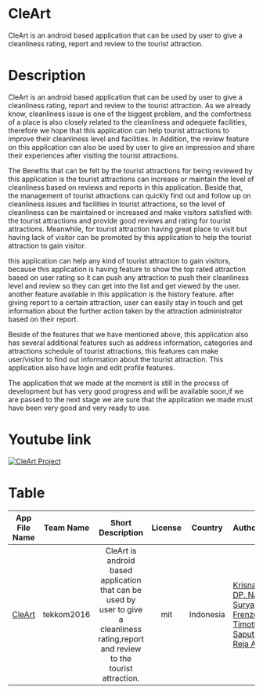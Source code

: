 # CleArt
CleArt is an android based application that can be used by user to give a cleanliness rating, report and review to the tourist attraction.

# Description
CleArt is an android based application that can be used by user to give a cleanliness rating, report and review to the tourist attraction. As we already know, cleanliness issue is one of the biggest problem, and the comfortness of a place is also closely related to the cleanliness and adequete facilities, therefore we hope that this application can help tourist attractions to improve their cleanliness level and facilities. In Addition, the review feature on this application can also be used by user to give an impression and share their experiences after visiting the tourist attractions.

The Benefits that can be felt by the tourist attractions for  being reviewed by this application is the tourist attractions can increase or maintain the level of cleanliness based on reviews and reports in this application. Beside that, the management of tourist attractions can quickly find out and follow up on cleanliness issues and facilities in tourist attractions, so the level of cleanliness can be maintained or increased and make visitors satisfied with the tourist attractions and provide good reviews and rating for tourist attractions. Meanwhile, for tourist attraction having great place to visit but having lack of visitor can be promoted by this application to help the tourist attraction to gain visitor. 

this application can help any kind of tourist attraction to gain visitors, because this application is having feature to show the top rated attraction based on user rating so it can push any attraction to push their cleanliness level and review so they can get into the list and get viewed by the user. another feature available in this application is the history feature. after giving report to a certain attraction, user can easily stay in touch and get information about the further action taken by the attraction administrator based on their report.

Beside of the features that we have mentioned above, this application also has several additional features such as address information, categories and attractions schedule of tourist attractions, this features can make user/visitor to find out information about the tourist attraction. This application also have login and edit profile features.

The application that we made at the moment is still in the process of development but has very good progress and will be available soon,if we are passed to the next stage we are sure that the application we made must have been very good and very ready to use. 

# Youtube link
[![CleArt Project](https://img.youtube.com/vi/UUdPUGJ7NmU/hqdefault.jpg)](https://youtu.be/UUdPUGJ7NmU)

# Table
|App File Name| Team Name  |Short Description                                                                                                                       | License | Country   | Author's                                                         |
| :---------: | :--------: | :------------------------------------------------------------------------------------------------------------------------------------: | :-----: | :-------: | :--------------------------------------------------------------- |
| [CleArt](https://github.com/CleArtProject/CleArt/tree/master/Source%20Code/Executable)      | tekkom2016 | CleArt is android based application that can be used by user to give a cleanliness rating,report and review to the tourist attraction. | mit     | Indonesia | [Krisnanda, DP. Nala](https://github.com/pascalisnala "Nala's Github Profile"); [Surya, Frenzel Timothy](https://github.com/frenzelts "Frenzel's Github Profile"); [Saputra, Reja Aji](https://github.com/rejakovren "Reja's Github Profile") |

